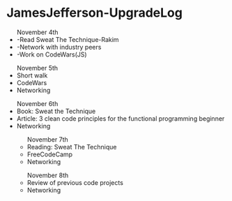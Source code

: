 # JamesJefferson-UpgradeLog


<ul> November 4th
  <li>-Read Sweat The Technique-Rakim</li>
  <li>-Network with industry peers</li>
<li>-Work on CodeWars(JS)</li>
</ul>
 <ul> November 5th
  <li> Short walk </li>
  <li> CodeWars </li>
  <li> Networking </li>
  </ul>
<ul>November 6th
  <li> Book: Sweat the Technique </li>
  <li> Article: 3 clean code principles for the functional programming beginner </li>
  <li> Networking </li>
<ul> November 7th
  <li> Reading: Sweat The Technique </li>
  <li> FreeCodeCamp </li>
  <li> Networking </li>
  </ul>
  <ul> November 8th
  <li> Review of previous code projects </li>
  <li> Networking </li>
  </ul>

